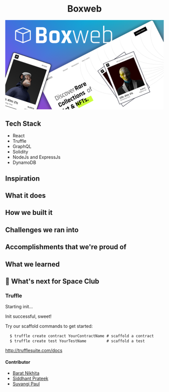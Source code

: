 <h1 align="center">Boxweb</h1>

![](./assets/preview.png)


##  Tech Stack

- React
- Truffle
- GraphQL
- Solidity
- NodeJs and ExpressJs
- DynamoDB


## Inspiration 

## What it does 

## How we built it 

## Challenges we ran into

## Accomplishments that we're proud of

## What we learned


## 🔮 What's next for Space Club



### Truffle

Starting init...

Init successful, sweet!

Try our scaffold commands to get started:

```shell
  $ truffle create contract YourContractName # scaffold a contract
  $ truffle create test YourTestName         # scaffold a test
```

http://trufflesuite.com/docs

#### Contributor

- [Barat Nikhita](https://github.com/nikhitaBarat/)
- [Siddhant Prateek](https://github.com/siddhantprateek)
- [Suvangi Paul](https://github.com/suvangipaul)